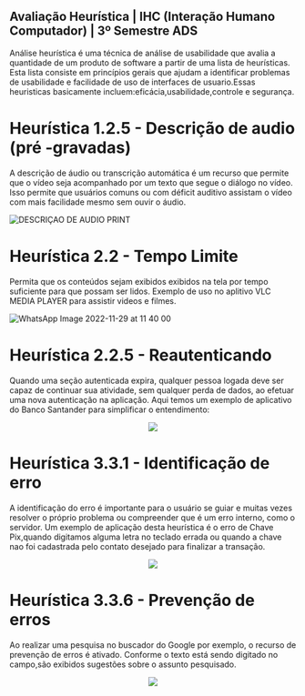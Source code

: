 
## Avaliação Heurística | IHC (Interação Humano Computador) | 3º Semestre ADS

Análise heurística é uma técnica de análise de usabilidade que avalia a quantidade de um
produto de software a partir de uma lista de heurísticas. Esta lista consiste em princípios
gerais que ajudam a identificar problemas de usabilidade e facilidade de uso de interfaces de
usuario.Essas heuristicas basicamente incluem:eficácia,usabilidade,controle e segurança.

# Heurística 1.2.5 - Descrição de audio (pré -gravadas) 
A descrição de áudio ou transcrição automática é um recurso que permite que o vídeo seja acompanhado por um texto que segue o diálogo no vídeo. Isso permite que usuários comuns ou com déficit auditivo assistam o vídeo com mais facilidade mesmo sem ouvir o áudio.

![DESCRIÇAO DE AUDIO PRINT](https://user-images.githubusercontent.com/72941469/204556658-2c95ed33-f8d4-4984-89f0-3da945a364bb.jpg)

# Heurística 2.2 - Tempo Limite
Permita que os conteúdos sejam exibidos exibidos na tela por tempo suficiente para que possam ser lidos. Exemplo de uso no aplitivo VLC MEDIA PLAYER para assistir videos e filmes.

![WhatsApp Image 2022-11-29 at 11 40 00](https://user-images.githubusercontent.com/72941469/204559038-5fbbd737-6a51-465a-b238-2fe375362359.jpeg)

# Heurística 2.2.5 - Reautenticando
Quando uma seção autenticada expira, qualquer pessoa logada deve ser capaz de continuar sua atividade, sem qualquer perda de dados, ao efetuar uma nova autenticação na aplicação. Aqui temos um exemplo de aplicativo do Banco Santander para simplificar o entendimento:

<p align = center> <img src = "https://user-images.githubusercontent.com/72941469/204773565-f714c02a-6994-4a53-94f2-22bf97c99811.jpg"></p>

# Heurística 3.3.1 - Identificação de erro 
A identificação do erro é importante para o usuário se guiar e muitas vezes resolver o próprio problema ou compreender que é um erro interno, como o servidor. Um exemplo de aplicação desta heurística é o erro de Chave Pix,quando digitamos alguma letra no teclado errada ou quando a chave nao foi cadastrada pelo contato desejado para finalizar a transação.


<p align = center> <img src = "https://user-images.githubusercontent.com/72941469/204773728-4c7a1ac9-ea3e-48f4-9714-02e87be6fcf1.jpeg"></p>

# Heurística  3.3.6 -  Prevenção de erros
Ao realizar uma pesquisa no buscador do Google por exemplo, o recurso de prevenção de erros é ativado.
Conforme o texto está sendo digitado no campo,são exibidos sugestões sobre o assunto pesquisado.

<p align = center> <img src = "https://user-images.githubusercontent.com/72941469/204773882-99170d9f-4f30-4343-9235-71cdd78b36fc.jpeg"></p>
